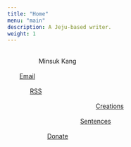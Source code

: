 ```yaml
---
title: "Home"
menu: "main"
description: A Jeju-based writer.
weight: 1
---
```

<style>
li {
  list-style: none;
}

ul {
  padding: 0;
}
</style>

<ul style="white-space: pre;">
<li>                  Minsuk Kang</li>
<li>       <a href="https://letterbird.co/kang">Email</a></li>
<li>             <a href="https://kangminsuk.com/blog/index.xml">RSS</a></li>
<li>                                                   <a href="https://kangminsuk.com/my-apps/">Creations</a></li>
<li>                                          <a href="https://kangminsuk.com/sentences/">Sentences</a></li>
<li>                       <a href="https://ko-fi.com/kangminsuk">Donate</a></li>
</ul>